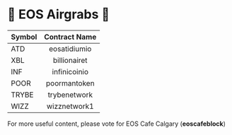 # 🚀 EOS Airgrabs  🚀

| Symbol        | Contract Name |
| ------------- |:-------------:|
| ATD           | eosatidiumio  |
| XBL           | billionairet  |
| INF           | infinicoinio  |
| POOR          | poormantoken  |
| TRYBE         | trybenetwork  |
| WIZZ          | wizznetwork1  |

For more useful content, please vote for EOS Cafe Calgary (**eoscafeblock**)
